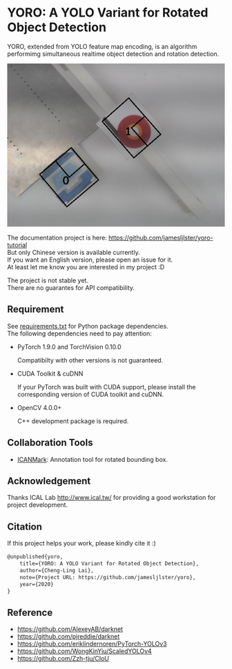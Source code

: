 # YORO: A YOLO Variant for Rotated Object Detection

YORO, extended from YOLO feature map encoding, is an algorithm performimg
simultaneous realtime object detection and rotation detection.

<img width="650" src=".assets/demo.png" />

The documentation project is here:
<https://github.com/jamesljlster/yoro-tutorial>  
But only Chinese version is available currently.  
If you want an English version, please open an issue for it.  
At least let me know you are interested in my project :D

The project is not stable yet.  
There are no guarantes for API compatibility.

## Requirement

See [requirements.txt][] for Python package
dependencies.  
The following dependencies need to pay attention:

-   PyTorch 1.9.0 and TorchVision 0.10.0

    Compatibilty with other versions is not guaranteed.

-   CUDA Toolkit & cuDNN

    If your PyTorch was built with CUDA support, please install the
    corresponding version of CUDA toolkit and cuDNN.

-   OpenCV 4.0.0+

    C++ development package is required.

## Collaboration Tools

-   [ICANMark][]: Annotation tool for rotated bounding box.

## Acknowledgement

Thanks ICAL Lab <http://www.ical.tw/> for providing a good workstation
for project development.

## Citation

If this project helps your work, please kindly cite it :)

    @unpublished{yoro,
        title={YORO: A YOLO Variant for Rotated Object Detection},
        author={Cheng-Ling Lai},
        note={Project URL: https://github.com/jamesljlster/yoro},
        year={2020}
    }

## Reference

-   <https://github.com/AlexeyAB/darknet>
-   <https://github.com/pjreddie/darknet>
-   <https://github.com/eriklindernoren/PyTorch-YOLOv3>
-   <https://github.com/WongKinYiu/ScaledYOLOv4>
-   <https://github.com/Zzh-tju/CIoU>

  [requirements.txt]: requirements.txt
  [ICANMark]: https://github.com/jamesljlster/ican_mark
